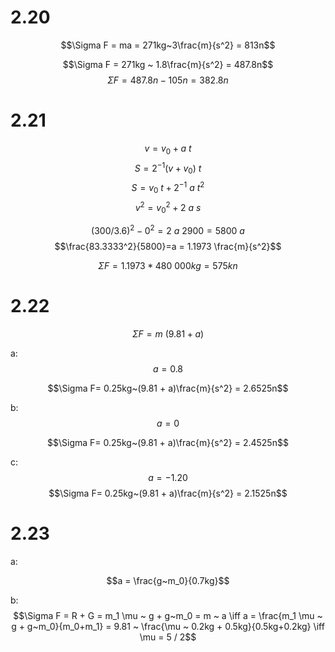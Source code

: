 # 2.20

$$\Sigma F = ma = 271kg~3\frac{m}{s^2} = 813n$$

$$\Sigma F = 271kg ~ 1.8\frac{m}{s^2} = 487.8n$$
$$\Sigma F = 487.8n - 105n = 382.8n$$

# 2.21

$$v = v_0 + a~t$$
$$S = 2^{-1} (v+v_0)~t$$
$$S = v_0~t+ 2^{-1}~a~t^2$$
$$v^2 = v_0^2+2~a~s$$

$$(300/3.6)^2 - 0^2=2~a~2900=5800~a$$
$$\frac{83.3333^2}{5800}=a = 1.1973 \frac{m}{s^2}$$

$$\Sigma F = 1.1973 * 480~000kg = 575kn$$

# 2.22

$$\Sigma F = m ~ (9.81 + a)$$

a:
$$a=0.8$$

$$\Sigma F= 0.25kg~(9.81 + a)\frac{m}{s^2} = 2.6525n$$

b:
$$a=0$$

$$\Sigma F= 0.25kg~(9.81 + a)\frac{m}{s^2} = 2.4525n$$

c:
$$a=-1.20$$
$$\Sigma F= 0.25kg~(9.81 + a)\frac{m}{s^2} = 2.1525n$$

# 2.23

a:

$$a = \frac{g~m_0}{0.7kg}$$

b:
$$\Sigma F = R + G = m_1 \mu ~ g + g~m_0 = m ~ a \iff a = \frac{m_1 \mu ~ g + g~m_0}{m_0+m_1} = 9.81 ~ \frac{\mu ~ 0.2kg  + 0.5kg}{0.5kg+0.2kg} \iff \mu = 5 / 2$$
